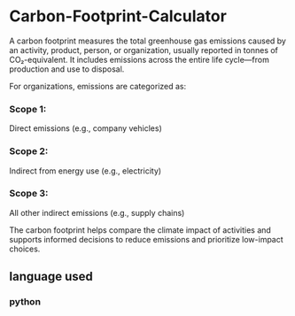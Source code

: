 # Carbon-Footprint-Calculator



A carbon footprint measures the total greenhouse gas emissions caused by an activity, product, person, or organization, usually reported in tonnes of CO₂-equivalent. It includes emissions across the entire life cycle—from production and use to disposal.

For organizations, emissions are categorized as:

### Scope 1: 
Direct emissions (e.g., company vehicles)

### Scope 2: 
Indirect from energy use (e.g., electricity)

### Scope 3:
All other indirect emissions (e.g., supply chains)

The carbon footprint helps compare the climate impact of activities and supports informed decisions to reduce emissions and prioritize low-impact choices.


## language used 
### python
